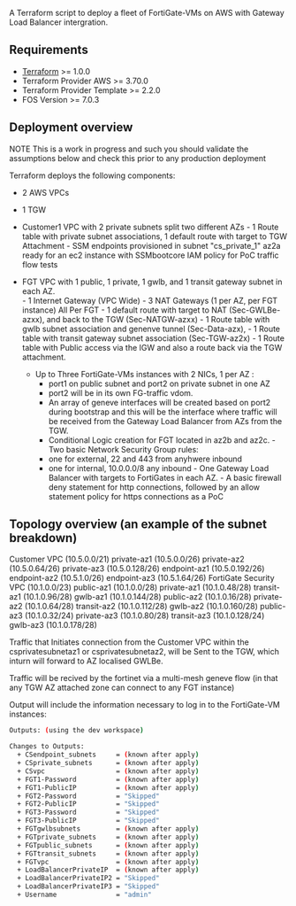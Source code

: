 
A Terraform script to deploy a fleet of FortiGate-VMs on AWS with Gateway Load Balancer intergration.

## Requirements
* [Terraform](https://learn.hashicorp.com/terraform/getting-started/install.html) >= 1.0.0
* Terraform Provider AWS >= 3.70.0
* Terraform Provider Template >= 2.2.0
* FOS Version >= 7.0.3

## Deployment overview
NOTE This is a work in progress and such you should validate the assumptions below and check this prior to any production deployment

Terraform deploys the following components:
   - 2 AWS VPCs
   - 1 TGW

   - Customer1 VPC with 2 private subnets split two different AZs
           - 1 Route table with private subnet associations, 1 default route with target to TGW Attachment
           - SSM endpoints provisioned in subnet "cs_private_1" az2a ready for an ec2 instance with SSMbootcore IAM policy for PoC traffic flow tests
   
   
   - FGT VPC with 1 public, 1 private, 1 gwlb, and 1 transit gateway subnet in each AZ.  
           - 1 Internet Gateway (VPC Wide)
           - 3 NAT Gateways (1 per AZ, per FGT instance)
           All Per FGT
                - 1 default route with target to NAT (Sec-GWLBe-azxx), and back to the TGW (Sec-NATGW-azxx)
                - 1 Route table with gwlb subnet association and genenve tunnel (Sec-Data-azx), 
                - 1 Route table with transit gateway subnet association (Sec-TGW-az2x)
                - 1 Route table with Public access via the IGW and also a route back via the TGW attachment.
        
        - Up to Three FortiGate-VMs instances with 2 NICs, 1 per AZ : 
           - port1 on public subnet and port2 on private subnet in one AZ
           - port2 will be in its own FG-traffic vdom.
           - An array of geneve interfaces will be created based on port2 during bootstrap and this will be the interface where traffic will be received from the   Gateway Load Balancer from AZs from the TGW.
           - Conditional Logic creation for FGT located in az2b and az2c.
         - Two basic Network Security Group rules: 
            -  one for external, 22 and 443 from anyhwere inbound
            -  one for internal, 10.0.0.0/8 any inbound
         - One Gateway Load Balancer with targets to FortiGates in each AZ.
         - A basic firewall deny statement for http connections, followed by an allow statement policy for https connections as a PoC



## Topology overview (an example of the subnet breakdown)
Customer VPC (10.5.0.0/21)
       private-az1  (10.5.0.0/26)
       private-az2  (10.5.0.64/26)
       private-az3  (10.5.0.128/26)
       endpoint-az1  (10.5.0.192/26)
       endpoint-az2  (10.5.1.0/26)
       endpoint-az3  (10.5.1.64/26)
FortiGate Security VPC (10.1.0.0/23)
       public-az1   (10.1.0.0/28)
       private-az1  (10.1.0.48/28)
       transit-az1  (10.1.0.96/28)
       gwlb-az1     (10.1.0.144/28)
       public-az2   (10.1.0.16/28)
       private-az2  (10.1.0.64/28)
       transit-az2  (10.1.0.112/28)
       gwlb-az2     (10.1.0.160/28)
       public-az3   (10.1.0.32/24)
       private-az3  (10.1.0.80/28)
       transit-az3  (10.1.0.128/24)
       gwlb-az3     (10.1.0.178/28)

Traffic that Initiates connection from the Customer VPC within the csprivatesubnetaz1 or csprivatesubnetaz2, will be
Sent to the TGW, which inturn will forward to AZ localised GWLBe.

Traffic will be recived by the fortinet via a multi-mesh geneve flow (in that any TGW AZ attached zone can connect to any FGT instance)

Output will include the information necessary to log in to the FortiGate-VM instances:
```sh
Outputs: (using the dev workspace)

Changes to Outputs:
  + CSendpoint_subnets     = (known after apply)
  + CSprivate_subnets      = (known after apply)
  + CSvpc                  = (known after apply)
  + FGT1-Password          = (known after apply)
  + FGT1-PublicIP          = (known after apply)
  + FGT2-Password          = "Skipped"
  + FGT2-PublicIP          = "Skipped"
  + FGT3-Password          = "Skipped"
  + FGT3-PublicIP          = "Skipped"
  + FGTgwlbsubnets         = (known after apply)
  + FGTprivate_subnets     = (known after apply)
  + FGTpublic_subnets      = (known after apply)
  + FGTtransit_subnets     = (known after apply)
  + FGTvpc                 = (known after apply)
  + LoadBalancerPrivateIP  = (known after apply)
  + LoadBalancerPrivateIP2 = "Skipped"
  + LoadBalancerPrivateIP3 = "Skipped"
  + Username               = "admin"

